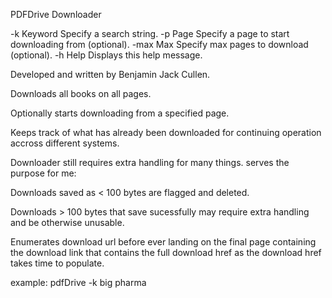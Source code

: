 
PDFDrive Downloader

-k      Keyword    Specify a search string.
-p      Page       Specify a page to start downloading from (optional).
-max    Max        Specify max pages to download (optional).
-h      Help       Displays this help message.

Developed and written by Benjamin Jack Cullen.


Downloads all books on all pages.

Optionally starts downloading from a specified page.

Keeps track of what has already been downloaded for continuing operation accross different systems.


Downloader still requires extra handling for many things. serves the purpose for me:

Downloads saved as < 100 bytes are flagged and deleted.

Downloads > 100 bytes that save sucessfully may require extra handling and be otherwise unusable.

Enumerates download url before ever landing on the final page containing the download link that contains the
full download href as the download href takes time to populate.

example:
pdfDrive -k big pharma
